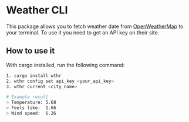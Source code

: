 # Weather CLI

This package allows you to fetch weather date from [OpenWeatherMap](http://openweathermap.org/) to your terminal. To use it you need to get an API key on their site.

## How to use it 

With cargo installed, run the following command:

```bash
1. cargo install wthr
2. wthr config set api_key <your_api_key>
3. wthr current <city_name>

# Example result
> Temperature: 5.68
> Feels like:  1.66
> Wind speed:  6.26
```